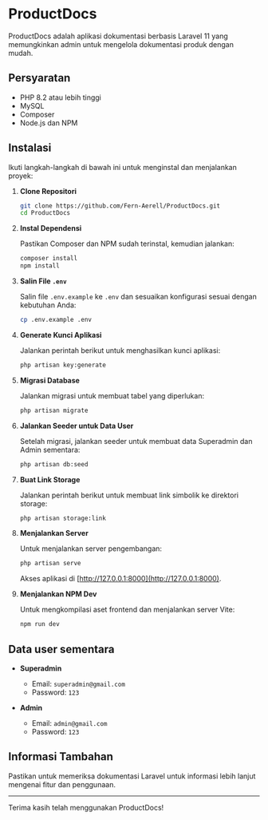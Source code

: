 # ProductDocs

ProductDocs adalah aplikasi dokumentasi berbasis Laravel 11 yang memungkinkan admin untuk mengelola dokumentasi produk dengan mudah.

## Persyaratan

- PHP 8.2 atau lebih tinggi
- MySQL
- Composer
- Node.js dan NPM

## Instalasi

Ikuti langkah-langkah di bawah ini untuk menginstal dan menjalankan proyek:

1. **Clone Repositori**

   ```bash
   git clone https://github.com/Fern-Aerell/ProductDocs.git
   cd ProductDocs
   ```

2. **Instal Dependensi**

   Pastikan Composer dan NPM sudah terinstal, kemudian jalankan:

   ```bash
   composer install
   npm install
   ```

3. **Salin File `.env`**

   Salin file `.env.example` ke `.env` dan sesuaikan konfigurasi sesuai dengan kebutuhan Anda:

   ```bash
   cp .env.example .env
   ```

4. **Generate Kunci Aplikasi**

   Jalankan perintah berikut untuk menghasilkan kunci aplikasi:

   ```bash
   php artisan key:generate
   ```

5. **Migrasi Database**

   Jalankan migrasi untuk membuat tabel yang diperlukan:

   ```bash
   php artisan migrate
   ```

6. **Jalankan Seeder untuk Data User**

   Setelah migrasi, jalankan seeder untuk membuat data Superadmin dan Admin sementara:

   ```bash
   php artisan db:seed
   ```

7. **Buat Link Storage**

   Jalankan perintah berikut untuk membuat link simbolik ke direktori storage:

   ```bash
   php artisan storage:link
   ```

8. **Menjalankan Server**

   Untuk menjalankan server pengembangan:

   ```bash
   php artisan serve
   ```

   Akses aplikasi di [http://127.0.0.1:8000](http://127.0.0.1:8000).

9. **Menjalankan NPM Dev**

    Untuk mengkompilasi aset frontend dan menjalankan server Vite:

    ```bash
    npm run dev
    ```

## Data user sementara

   - **Superadmin**
     - Email: `superadmin@gmail.com`
     - Password: `123`

   - **Admin**
     - Email: `admin@gmail.com`
     - Password: `123`

## Informasi Tambahan

Pastikan untuk memeriksa dokumentasi Laravel untuk informasi lebih lanjut mengenai fitur dan penggunaan.

---

Terima kasih telah menggunakan ProductDocs!